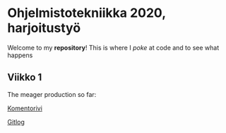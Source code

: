 # Ohjelmistotekniikka 2020, harjoitustyö
Welcome to my **repository**! This is where I *poke* at code and to see what happens

## Viikko 1

The meager production so far:

[Komentorivi](https://github.com/pweura/ot-harjoitustyo/blob/master/laskarit/viikko1/komentorivi.txt)

[Gitlog](https://github.com/pweura/ot-harjoitustyo/blob/master/laskarit/viikko1/gitlog.txt)
